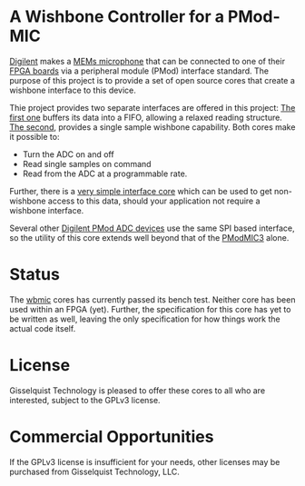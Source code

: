# A Wishbone Controller for a PMod-MIC

[Digilent](http://digilentinc.com) makes a
[MEMs microphone](http://store.digilentinc.com/pmod-mic3-mems-microphone-with-adjustable-gain)
that can be connected to one of their
[FPGA boards](http://store.digilentinc.com/fpga-programmable-logic/) via a
peripheral module (PMod) interface standard.  The purpose of this project is to
provide a set of open source cores that create a wishbone interface to this
device. 

Thie project provides two separate interfaces are offered in this project:
[The first one](rtl/wbmic.v) buffers its data into a FIFO, allowing a 
relaxed reading structure.  [The second](rtl/wbsmpladc.v), provides a single
sample wishbone capability.  Both cores make it possible to:
- Turn the ADC on and off
- Read single samples on command
- Read from the ADC at a programmable rate.

Further, there is a [very simple interface core](rtl/smpladc.v) which can be
used to get non-wishbone access to this data, should your application not
require a wishbone interface.

Several other [Digilent PMod ADC devices](http://store.digilentinc.com/by-communication-protocol/spi/)
use the same SPI based interface, so the utility of this core extends well
beyond that of the [PModMIC3](http://store.digilentinc.com/pmod-mic3-mems-microphone-with-adjustable-gain) alone.

# Status

The [wbmic](rtl/wbmic.v) cores has currently passed its bench test.  Neither
core has been used within an FPGA (yet).  Further, the specification for this
core has yet to be written as well, leaving the only specification for how
things work the actual code itself.

# License

Gisselquist Technology is pleased to offer these cores to all who are
interested, subject to the GPLv3 license.

# Commercial Opportunities

If the GPLv3 license is insufficient for your needs, other licenses may be
purchased from Gisselquist Technology, LLC.
